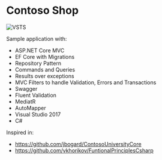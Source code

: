 # Contoso Shop

![VSTS](https://tiagao.visualstudio.com/_apis/public/build/definitions/26d52dd0-7b3c-4d1b-bd8a-523896674d68/8/badge)

Sample application with: 

* ASP.NET Core MVC
* EF Core with Migrations
* Repository Pattern
* Commands and Queries
* Results over exceptions
* MVC Filters to handle Validation, Errors and Transactions
* Swagger
* Fluent Validation
* MediatR
* AutoMapper
* Visual Studio 2017
* C#

Inspired in:

* https://github.com/jbogard/ContosoUniversityCore
* https://github.com/vkhorikov/FuntionalPrinciplesCsharp
